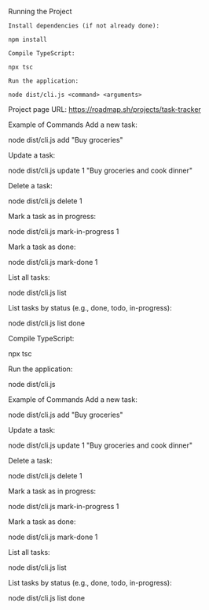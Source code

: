 Running the Project

    Install dependencies (if not already done):

    npm install

    Compile TypeScript:

    npx tsc

    Run the application:

    node dist/cli.js <command> <arguments>

Project page URL: https://roadmap.sh/projects/task-tracker

Example of Commands
Add a new task:

node dist/cli.js add "Buy groceries"

Update a task:

node dist/cli.js update 1 "Buy groceries and cook dinner"

Delete a task:

node dist/cli.js delete 1

Mark a task as in progress:

node dist/cli.js mark-in-progress 1

Mark a task as done:

node dist/cli.js mark-done 1

List all tasks:

node dist/cli.js list

List tasks by status (e.g., done, todo, in-progress):

node dist/cli.js list done

Compile TypeScript:

npx tsc

Run the application:

node dist/cli.js <command> <arguments>

Example of Commands
Add a new task:

node dist/cli.js add "Buy groceries"

Update a task:

node dist/cli.js update 1 "Buy groceries and cook dinner"

Delete a task:

node dist/cli.js delete 1

Mark a task as in progress:

node dist/cli.js mark-in-progress 1

Mark a task as done:

node dist/cli.js mark-done 1

List all tasks:

node dist/cli.js list

List tasks by status (e.g., done, todo, in-progress):

node dist/cli.js list done
